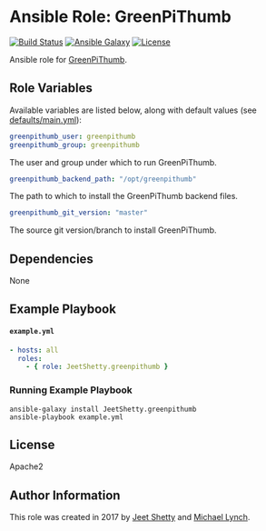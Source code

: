 # Ansible Role: GreenPiThumb

[![Build Status](https://travis-ci.org/JeetShetty/ansible-role-greenpithumb.svg?branch=master)](https://travis-ci.org/JeetShetty/ansible-role-greenpithumb)
[![Ansible Galaxy](https://img.shields.io/badge/ansible--galaxy-greenpithumb-blue.svg?style=flat-square)](https://galaxy.ansible.com/JeetShetty/greenpithumb)
[![License](http://img.shields.io/:license-apache-blue.svg?style=flat-square)](LICENSE)

Ansible role for [GreenPiThumb](https://github.com/JeetShetty/greenpithumb).

## Role Variables

Available variables are listed below, along with default values (see [defaults/main.yml](defaults/main.yml)):

```yaml
greenpithumb_user: greenpithumb
greenpithumb_group: greenpithumb
```

The user and group under which to run GreenPiThumb.

```yaml
greenpithumb_backend_path: "/opt/greenpithumb"
```

The path to which to install the GreenPiThumb backend files.

```yaml
greenpithumb_git_version: "master"
```

The source git version/branch to install GreenPiThumb.

## Dependencies

None

## Example Playbook

#### `example.yml`

```yaml
- hosts: all
  roles:
    - { role: JeetShetty.greenpithumb }
```

### Running Example Playbook

```shell
ansible-galaxy install JeetShetty.greenpithumb
ansible-playbook example.yml
```

## License

Apache2

## Author Information

This role was created in 2017 by [Jeet Shetty](https://github.com/JeetShetty) and [Michael Lynch](http://mtlynch.io).
